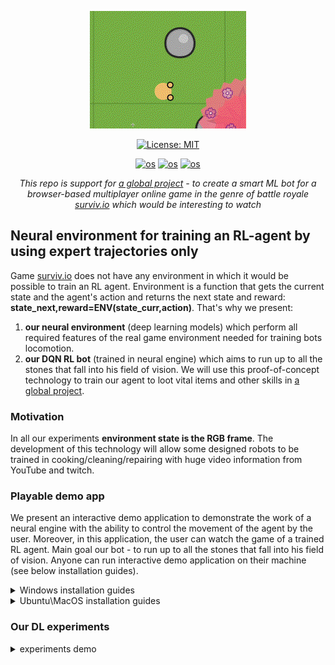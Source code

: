 <div align="center">
  
![](demo/prod_demo_game.gif)

[![License: MIT](https://img.shields.io/badge/License-MIT-yellow.svg)](https://opensource.org/licenses/MIT)
  
[![os](https://img.shields.io/badge/Linux-passing-success)]()
[![os](https://img.shields.io/badge/MacOS-passing-success)]()
[![os](https://img.shields.io/badge/Windows-passing-success)]()
  
</div>

<div align="center">
  
*This repo is support for [a global project](https://github.com/Laggg/ml-bots-surviv.io) - to create a smart ML bot for a browser-based multiplayer online game in the genre of battle royale [surviv.io](https://surviv.io/) which would be interesting to watch*  
  
</div>

## Neural environment for training an RL-agent by using expert trajectories only
Game [surviv.io](https://surviv.io/) does not have any environment in which it would be possible to train an RL agent. Environment is a function that gets the current state and the agent's action and returns the next state and reward: **state_next,reward=ENV(state_curr,action)**. That's why we present:
1. **our neural environment** (deep learning models) which perform all required features of the real game environment needed for training bots locomotion.
2. **our DQN RL bot** (trained in neural engine) which aims to run up to all the stones that fall into his field of vision. We will use this proof-of-concept technology to train our agent to loot vital items and other skills in [a global project](https://github.com/Laggg/ml-bots-surviv.io).

### Motivation
In all our experiments **environment state is the RGB frame**. The development of this technology will allow some designed robots to be trained in cooking/cleaning/repairing with huge video information from YouTube and twitch.

### Playable demo app
We present an interactive demo application to demonstrate the work of a neural engine with the ability to control the movement of the agent by the user. Moreover, in this application, the user can watch the game of a trained RL agent. Main goal our bot - to run up to all the stones that fall into his field of vision. Anyone can run interactive demo application on their machine (see below installation guides).

<details>
  <summary>Windows installation guides</summary>
 
  **For windows users we offer to compete with our trained RL agent. Main goal is to collect a reward for running up to the stones at the frame for the same number of steps. Good luck, have fun!**
  
  ![](demo/demo_on_wind.png)
  
  #### *Initial usage*
  __1. In anaconda prompt: dowland or clone this GitHub repository__
  
  __2. Create python virtual environment and install requirements__
  
  ```
  conda create -n survivio_venv python=3.8
  conda activate survivio_venv
  python -m pip install -r requirements.txt
  ```
  
  __3. Run the agent__
  ```
  python run_demo.py
  ```
  
  #### *Later usage*
  __1. Activate python environment__
  ```
  source survivio_venv/bin/activate
  ``` 

  __2. Run the agent__
  ```
  python run_demo.py
  ```
</details>

<details>
  <summary>Ubuntu\MacOS installation guides</summary>
  
  **For ubuntu\mac OS users we offer to compare a random agent with our trained Robot. Main goal agents is to collect a reward for running up to the stones at the frame for the same number of steps. Press any key to update agents states. Just watch and have fun!**
  
  ![](demo/demo_on_linx.png)
  
  #### *Initial usage*
  __1. In terminal: clone GitHub repository__
  
  ```
  git clone https://github.com/Laggg/neural_env_surviv
  ```
  
  __2. Create python virtual environment and install requirements.txt__
  
  ```
  cd neural_env_surviv
  python -m venv survivio_venv
  source survivio_venv/bin/activate
  python -m pip install -r requirements.txt
  ```
  
  __3. Run the agent__
  ```
  python run_demo.py
  ```
  
  #### *Later usage*
  __1. Activate python environment__
  ```
  source survivio_venv/bin/activate
  ``` 

  __2. Run the agent__
  ```
  python run_demo.py
  ```
</details>

### Our DL experiments
<details>
  <summary>experiments demo</summary>
    - [x] 1. generative models without GAN
    - [x] 2. generative models with GAN (pix2pix)
    - [x] 3. VQ-VAE/[GameGAN](https://nv-tlabs.github.io/gameGAN/)/[Dreamer2](https://youtu.be/o75ybZ-6Uu8?t=2)
    - [x] 4. additional [losses](https://www.youtube.com/watch?v=nUjIG41M8fM), /mssim/style-texture loss/perceptual path length/
    - [x] 5. **RL** для приближения агента к кустам/камням/луту (в зависимости от качества нейронного движка)
    - [x] 6. интерактивный фронт для взаимодействия человека с нейронным движком (чтобы можно было поиграть игру, движком которой была бы нейронка)

    Сравнение генеративных моделей **S_next=model(S_curr,action)** (слева направо):
      - init state (RGB frame)
      - Loss = 0\*Lgan + MSE
      - Loss = 0\*Lgan + MSE + PL/100
      - Loss = 0\*Lgan + MAE + PL/100
      - Loss = 0\*Lgan + 3\*MAE + PL/100 (best, in DemoApp)
      - Loss = Lgan/100 + 3\*MAE + PL/100 (pix2pix)
 
<div align="center">
 
![](demo/gif_dir3.gif)
![](demo/gif_dir6.gif)

</div>
</details>
